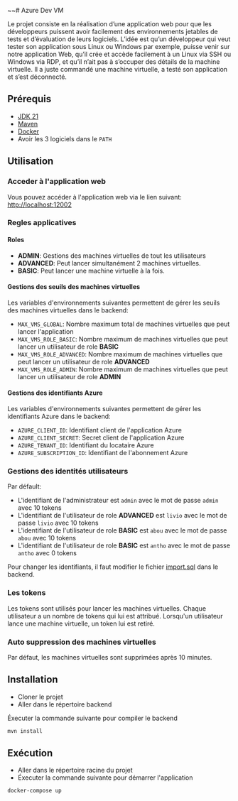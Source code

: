 ~~# Azure Dev VM

Le projet consiste en la réalisation d’une application web pour que les
développeurs puissent avoir facilement des environnements jetables de
tests et d’évaluation de leurs logiciels. L’idée est qu’un développeur qui
veut tester son application sous Linux ou Windows par exemple, puisse venir sur
notre application Web, qu’il crée et accède facilement à un Linux via SSH ou Windows via
RDP, et qu’il n’ait pas à s’occuper des détails de la machine virtuelle. Il a juste
commandé une machine virtuelle, a testé son application et s’est
déconnecté.

## Prérequis

- [JDK 21](https://www.oracle.com/java/technologies/javase/jdk21-archive-downloads.html)
- [Maven](https://maven.apache.org/)
- [Docker](https://www.docker.com/)
- Avoir les 3 logiciels dans le `PATH`

## Utilisation

### Acceder à l'application web
Vous pouvez accéder à l'application web via le lien suivant: [http://localhost:12002](http://localhost:12002)

### Regles applicatives

#### Roles
- **ADMIN**: Gestions des machines virtuelles de tout les utilisateurs
- **ADVANCED**: Peut lancer simultanément 2 machines virtuelles.
- **BASIC**: Peut lancer une machine virtuelle à la fois.

#### Gestions des seuils des machines virtuelles

Les variables d'environnements suivantes permettent de gérer les seuils des machines virtuelles dans le backend:
- `MAX_VMS_GLOBAL`: Nombre maximum total de machines virtuelles que peut lancer l'application
- `MAX_VMS_ROLE_BASIC`: Nombre maximum de machines virtuelles que peut lancer un utilisateur de role **BASIC**
- `MAX_VMS_ROLE_ADVANCED`: Nombre maximum de machines virtuelles que peut lancer un utilisateur de role **ADVANCED**
- `MAX_VMS_ROLE_ADMIN`: Nombre maximum de machines virtuelles que peut lancer un utilisateur de role **ADMIN**

#### Gestions des identifiants Azure

Les variables d'environnements suivantes permettent de gérer les identifiants Azure dans le backend:
- `AZURE_CLIENT_ID`: Identifiant client de l'application Azure
- `AZURE_CLIENT_SECRET`: Secret client de l'application Azure
- `AZURE_TENANT_ID`: Identifiant du locataire Azure
- `AZURE_SUBSCRIPTION_ID`: Identifiant de l'abonnement Azure

### Gestions des identités utilisateurs

Par défault:
- L'identifiant de l'administrateur est `admin` avec le mot de passe `admin` avec 10 tokens
- L'identifiant de l'utilisateur de role **ADVANCED** est `livio` avec le mot de passe `livio` avec 10 tokens
- L'identifiant de l'utilisateur de role **BASIC** est `abou` avec le mot de passe `abou` avec 10 tokens
- L'identifiant de l'utilisateur de role **BASIC** est `antho` avec le mot de passe `antho` avec 0 tokens

Pour changer les identifiants, il faut modifier le fichier [import.sql](backend/src/main/resources/import.sql) dans le backend.

### Les tokens

Les tokens sont utilisés pour lancer les machines virtuelles. Chaque utilisateur a un nombre de tokens qui lui est attribué. Lorsqu'un utilisateur lance une machine virtuelle, un token lui est retiré.

### Auto suppression des machines virtuelles

Par défaut, les machines virtuelles sont supprimées après 10 minutes.

## Installation

- Cloner le projet
- Aller dans le répertoire backend

Éxecuter la commande suivante pour compiler le backend
```bash
mvn install
```

## Exécution

- Aller dans le répertoire racine du projet
- Éxecuter la commande suivante pour démarrer l'application
```bash
docker-compose up
```